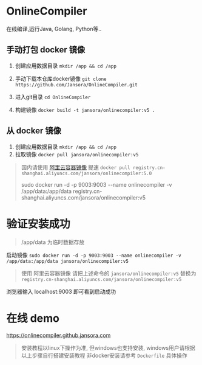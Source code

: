 # OnlineCompiler
在线编译,运行Java, Golang, Python等..

## 手动打包 docker 镜像

1. 创建应用数据目录 `mkdir /app && cd /app`

2. 手动下载本仓库docker镜像 `git clone https://github.com/Jansora/OnlineCompiler.git`

3. 进入git目录 `cd OnlineCompiler`

4. 构建镜像 `docker build -t jansora/onlinecompiler:v5 .`




## 从 docker 镜像

1. 创建应用数据目录 `mkdir /app && cd /app`
2. 拉取镜像 `docker pull jansora/onlinecompiler:v5`

> 国内请使用 [阿里云容器镜像](https://cr.console.aliyun.com/) 提速
> `docker pull registry.cn-shanghai.aliyuncs.com/jansora/onlinecompiler:5.0`
> 
> 
> sudo docker run -d -p 9003:9003 --name onlinecompiler -v /app/data:/app/data registry.cn-shanghai.aliyuncs.com/jansora/onlinecompiler:v5


# 验证安装成功
> /app/data 为临时数据存放


启动镜像 `sudo docker run -d -p 9003:9003 --name onlinecompiler -v /app/data:/app/data jansora/onlinecompiler:v5`

> 使用 阿里云容器镜像 请把上述命令的 `jansora/onlinecompiler:v5` 替换为 `registry.cn-shanghai.aliyuncs.com/jansora/onlinecompiler:v5`


浏览器输入 localhost:9003 即可看到启动成功

# 在线 demo
https://onlinecompiler.github.jansora.com


> 安装教程以linux下操作为准, 但windows也支持安装, windows用户请根据以上步骤自行搭建安装教程
> 非docker安装请参考 `Dockerfile` 具体操作

